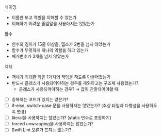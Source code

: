네이밍

- 이름만 보고 역할을 이해할 수 있는가
- 이해하기 어려운 줄임말을 사용하지는 않았는가

함수

- 함수의 길이가 15줄 이상을, 뎁스가 2번을 넘지 않았는가
- 함수가 뚜렷하게 하나의 역할을 하고 있는가
- 매개변수가 3개를 넘지 않았는가

객체

- 객체가 최대한 작은 1가지의 책임을 하도록 만들어졌는가
- 반드시 클래스가 사용되어야하는 경우를 제외하고는 구조체 사용했는가?
  - 클래스가 사용되어야하는 경우? → 값이 관찰되어야할 때

- [ ] 중복되는 코드가 있지는 않은가?
- [ ] if-else, switch-case 문을 사용하지는 않았는가? (추상 타입과 다형성을 사용하도록 변경)
- [ ] literal을 사용하지는 않았는가? (static 변수로 포장하기)
- [ ] forced unwrapping을 사용하지는 않았는가?
- [ ] Swift Lint 오류가 뜨지는 않는가?
